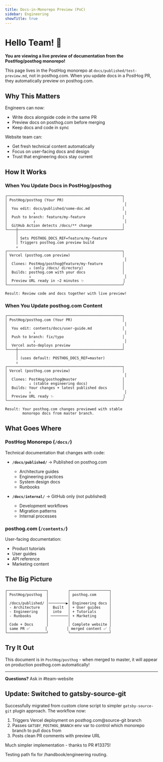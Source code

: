 ```yaml
---
title: Docs-in-Monorepo Preview (PoC)
sidebar: Engineering
showTitle: true
---
```


# Hello Team! 👋

**You are viewing a live preview of documentation from the PostHog/posthog monorepo!**

This page lives in the PostHog monorepo at `docs/published/test-preview.md`, not in posthog.com. When you update docs in a PostHog PR, they automatically preview on posthog.com.

## Why This Matters

Engineers can now:

- Write docs alongside code in the same PR
- Preview docs on posthog.com before merging
- Keep docs and code in sync

Website team can:

- Get fresh technical content automatically
- Focus on user-facing docs and design
- Trust that engineering docs stay current

## How It Works

### When You Update Docs in PostHog/posthog

```text
┌─────────────────────────────────────────────────────┐
│ PostHog/posthog (Your PR)                           │
│                                                      │
│  You edit: docs/published/some-doc.md               │
│            ↓                                         │
│  Push to branch: feature/my-feature                 │
│            ↓                                         │
│  GitHub Action detects /docs/** change              │
└────┼────────────────────────────────────────────────┘
     │
     │ Sets POSTHOG_DOCS_REF=feature/my-feature
     │ Triggers posthog.com preview build
     ↓
┌─────────────────────────────────────────────────────┐
│ Vercel (posthog.com preview)                        │
│                                                      │
│  Clones: PostHog/posthog@feature/my-feature         │
│          ↓ (only /docs/ directory)                  │
│  Builds: posthog.com with your docs                 │
│          ↓                                           │
│  Preview URL ready in ~2 minutes ✨                  │
└─────────────────────────────────────────────────────┘

Result: Review code and docs together with live preview!
```

### When You Update posthog.com Content

```text
┌─────────────────────────────────────────────────────┐
│ PostHog/posthog.com (Your PR)                       │
│                                                      │
│  You edit: contents/docs/user-guide.md              │
│            ↓                                         │
│  Push to branch: fix/typo                           │
│            ↓                                         │
│  Vercel auto-deploys preview                        │
└────┼────────────────────────────────────────────────┘
     │
     │ (uses default: POSTHOG_DOCS_REF=master)
     ↓
┌─────────────────────────────────────────────────────┐
│ Vercel (posthog.com preview)                        │
│                                                      │
│  Clones: PostHog/posthog@master                     │
│          ↓ (stable engineering docs)                │
│  Builds: Your changes + latest published docs       │
│          ↓                                           │
│  Preview URL ready ✨                                │
└─────────────────────────────────────────────────────┘

Result: Your posthog.com changes previewed with stable
        monorepo docs from master branch.
```

## What Goes Where

### PostHog Monorepo (`/docs/`)

Technical documentation that changes with code:

- **`/docs/published/`** → Published on posthog.com
  - Architecture guides
  - Engineering practices
  - System design docs
  - Runbooks

- **`/docs/internal/`** → GitHub only (not published)
  - Development workflows
  - Migration patterns
  - Internal processes

### posthog.com (`/contents/`)

User-facing documentation:

- Product tutorials
- User guides
- API reference
- Marketing content

## The Big Picture

```text
┌──────────────────┐         ┌──────────────────┐
│ PostHog/posthog  │         │ posthog.com      │
│                  │         │                  │
│ /docs/published/ │────────▶│ Engineering docs │
│ - Architecture   │  Built  │ + User guides    │
│ - Engineering    │  into   │ + Tutorials      │
│ - Runbooks       │ ────────│ + Marketing      │
│                  │         │                  │
│ Code + Docs      │         │ Complete website │
│ same PR ✅       │         │ merged content ✅ │
└──────────────────┘         └──────────────────┘
```

## Try It Out

This document is in `PostHog/posthog` - when merged to master, it will appear on production posthog.com automatically!

---

**Questions?** Ask in #team-website

## Update: Switched to gatsby-source-git

Successfully migrated from custom clone script to simpler `gatsby-source-git` plugin approach. The workflow now:

1. Triggers Vercel deployment on posthog.com@source-git branch
2. Passes `GATSBY_POSTHOG_BRANCH` env var to control which monorepo branch to pull docs from
3. Posts clean PR comments with preview URL

Much simpler implementation - thanks to PR #13375!

Testing path fix for /handbook/engineering routing.
